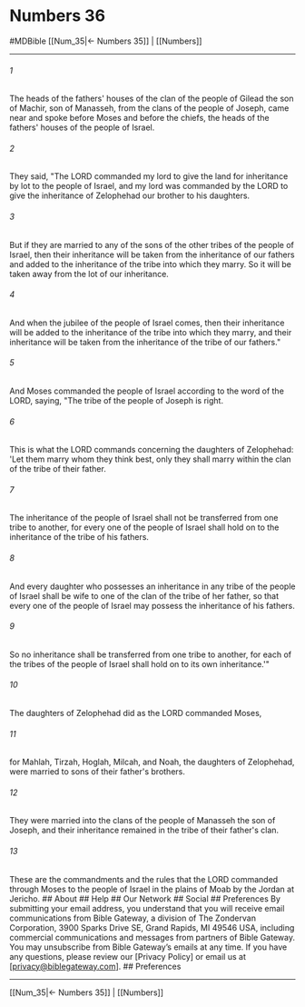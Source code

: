 # Numbers 36
#MDBible
[[Num_35|← Numbers 35]] | [[Numbers]]

***






###### 1 


The heads of the fathers' houses of the clan of the people of Gilead the son of Machir, son of Manasseh, from the clans of the people of Joseph, came near and spoke before Moses and before the chiefs, the heads of the fathers' houses of the people of Israel. 





###### 2 


They said, "The LORD commanded my lord to give the land for inheritance by lot to the people of Israel, and my lord was commanded by the LORD to give the inheritance of Zelophehad our brother to his daughters. 





###### 3 


But if they are married to any of the sons of the other tribes of the people of Israel, then their inheritance will be taken from the inheritance of our fathers and added to the inheritance of the tribe into which they marry. So it will be taken away from the lot of our inheritance. 





###### 4 


And when the jubilee of the people of Israel comes, then their inheritance will be added to the inheritance of the tribe into which they marry, and their inheritance will be taken from the inheritance of the tribe of our fathers." 





###### 5 


And Moses commanded the people of Israel according to the word of the LORD, saying, "The tribe of the people of Joseph is right. 





###### 6 


This is what the LORD commands concerning the daughters of Zelophehad: 'Let them marry whom they think best, only they shall marry within the clan of the tribe of their father. 





###### 7 


The inheritance of the people of Israel shall not be transferred from one tribe to another, for every one of the people of Israel shall hold on to the inheritance of the tribe of his fathers. 





###### 8 


And every daughter who possesses an inheritance in any tribe of the people of Israel shall be wife to one of the clan of the tribe of her father, so that every one of the people of Israel may possess the inheritance of his fathers. 





###### 9 


So no inheritance shall be transferred from one tribe to another, for each of the tribes of the people of Israel shall hold on to its own inheritance.'" 





###### 10 


The daughters of Zelophehad did as the LORD commanded Moses, 





###### 11 


for Mahlah, Tirzah, Hoglah, Milcah, and Noah, the daughters of Zelophehad, were married to sons of their father's brothers. 





###### 12 


They were married into the clans of the people of Manasseh the son of Joseph, and their inheritance remained in the tribe of their father's clan. 





###### 13 


These are the commandments and the rules that the LORD commanded through Moses to the people of Israel in the plains of Moab by the Jordan at Jericho. ## About ## Help ## Our Network ## Social ## Preferences By submitting your email address, you understand that you will receive email communications from Bible Gateway, a division of The Zondervan Corporation, 3900 Sparks Drive SE, Grand Rapids, MI 49546 USA, including commercial communications and messages from partners of Bible Gateway. You may unsubscribe from Bible Gateway&rsquo;s emails at any time. If you have any questions, please review our [Privacy Policy] or email us at [privacy@biblegateway.com]. ## Preferences

***

[[Num_35|← Numbers 35]] | [[Numbers]]
